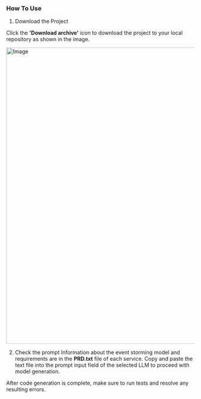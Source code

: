 ### How To Use

1. Download the Project

Click the **'Download archive'** icon to download the project to your local repository as shown in the image.

<img width="794" alt="Image" src="https://github.com/user-attachments/assets/042bfe89-0305-4330-9709-aeaf12b12002" />


2. Check the prompt
Information about the event storming model and requirements are in the **PRD.txt** file of each service.
Copy and paste the text file into the prompt input field of the selected LLM to proceed with model generation.

After code generation is complete, make sure to run tests and resolve any resulting errors.